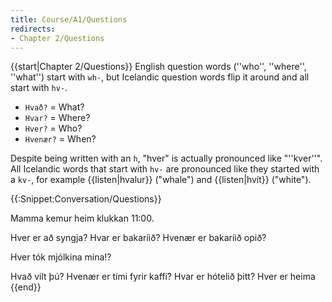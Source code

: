 ```yaml
---
title: Course/A1/Questions
redirects:
- Chapter 2/Questions
---
```


{{start|Chapter 2/Questions}}
English question words (''who'', ''where'', ''what'') start with <code>wh-</code>, but Icelandic question words flip it around and all start with <code>hv-</code>.

* `Hvað?` = What?
* `Hvar?` = Where?
* `Hver?` = Who?
* `Hvenær?` = When?

Despite being written with an <code>h</code>, "hver" is actually pronounced like "''kver''". All Icelandic words that start with <code>hv-</code> are pronounced like they started with a <code>kv-</code>, for example {{listen|hvalur}} ("whale") and {{listen|hvít}} ("white").<!-- Would be good to explain why this shift of pronunciation has occurred --><!--{{IPA|hvaːr̥}}--><!--{{IPA|kʰvaːr̥}}-->

{{:Snippet:Conversation/Questions}}

Mamma kemur heim klukkan 11:00.

Hver er að syngja?
Hvar er bakaríið?
Hvenær er bakaríið opið?

Hver tók mjólkina mína!?

Hvað vilt þú?
Hvenær er tími fyrir kaffi?
Hvar er hótelið þitt?
Hver er heima
{{end}}